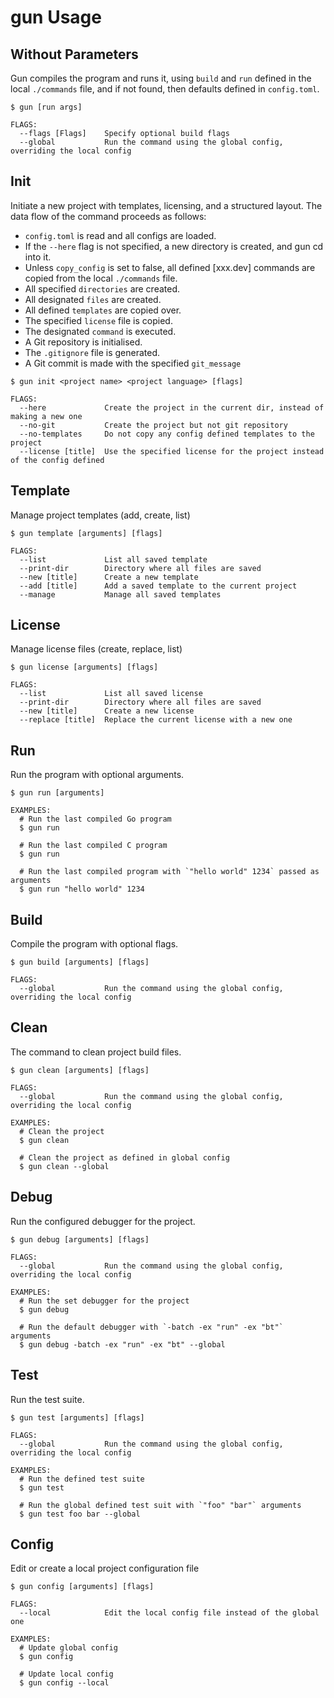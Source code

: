 # gun Usage

## Without Parameters
Gun compiles the program and runs it, using `build` and `run` defined in the local `./commands`
file, and if not found, then defaults defined in `config.toml`.
```console
$ gun [run args]

FLAGS:
  --flags [Flags]    Specify optional build flags
  --global           Run the command using the global config, overriding the local config
```

## Init
Initiate a new project with templates, licensing, and a structured layout. The data flow of the command proceeds as follows:
- `config.toml` is read and all configs are loaded.
- If the `--here` flag is not specified, a new directory is created, and gun cd into it.
- Unless `copy_config` is set to false, all defined [xxx.dev] commands are copied from the local `./commands` file.
- All specified `directories` are created.
- All designated `files` are created.
- All defined `templates` are copied over.
- The specified `license` file is copied.
- The designated `command` is executed.
- A Git repository is initialised.
- The `.gitignore` file is generated.
- A Git commit is made with the specified `git_message`
```console
$ gun init <project name> <project language> [flags]

FLAGS:
  --here             Create the project in the current dir, instead of making a new one
  --no-git           Create the project but not git repository
  --no-templates     Do not copy any config defined templates to the project
  --license [title]  Use the specified license for the project instead of the config defined
```

## Template
Manage project templates (add, create, list)
```console
$ gun template [arguments] [flags]

FLAGS:
  --list             List all saved template
  --print-dir        Directory where all files are saved
  --new [title]      Create a new template
  --add [title]      Add a saved template to the current project
  --manage           Manage all saved templates
```

## License
Manage license files (create, replace, list)
```console
$ gun license [arguments] [flags]

FLAGS:
  --list             List all saved license
  --print-dir        Directory where all files are saved
  --new [title]      Create a new license
  --replace [title]  Replace the current license with a new one

```

## Run
Run the program with optional arguments.
```console
$ gun run [arguments]

EXAMPLES:
  # Run the last compiled Go program
  $ gun run

  # Run the last compiled C program
  $ gun run

  # Run the last compiled program with `"hello world" 1234` passed as arguments
  $ gun run "hello world" 1234
```

## Build
Compile the program with optional flags.
```console
$ gun build [arguments] [flags]

FLAGS:
  --global           Run the command using the global config, overriding the local config

```

## Clean
The command to clean project build files.
```console
$ gun clean [arguments] [flags]

FLAGS:
  --global           Run the command using the global config, overriding the local config

EXAMPLES:
  # Clean the project
  $ gun clean

  # Clean the project as defined in global config
  $ gun clean --global

```

## Debug
Run the configured debugger for the project.
```console
$ gun debug [arguments] [flags]

FLAGS:
  --global           Run the command using the global config, overriding the local config

EXAMPLES:
  # Run the set debugger for the project
  $ gun debug

  # Run the default debugger with `-batch -ex "run" -ex "bt"` arguments
  $ gun debug -batch -ex "run" -ex "bt" --global
```

## Test
Run the test suite.
```console
$ gun test [arguments] [flags]

FLAGS:
  --global           Run the command using the global config, overriding the local config

EXAMPLES:
  # Run the defined test suite
  $ gun test

  # Run the global defined test suit with `"foo" "bar"` arguments
  $ gun test foo bar --global
```

## Config
Edit or create a local project configuration file
```console
$ gun config [arguments] [flags]

FLAGS:
  --local            Edit the local config file instead of the global one

EXAMPLES:
  # Update global config
  $ gun config

  # Update local config
  $ gun config --local
```

